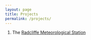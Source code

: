 ```yaml
---
layout: page
title: Projects
permalink: /projects/
---
```



1. The [Radcliffe Meteorological Station](https://charlesknight1.github.io/rms)
